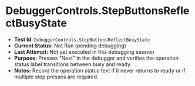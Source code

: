 # DebuggerControls.StepButtonsReflectBusyState

- **Test Id:** `DebuggerControls.StepButtonsReflectBusyState`
- **Current Status:** Not Run (pending debugging)
- **Last Attempt:** Not yet executed in this debugging session
- **Purpose:** Presses “Next” in the debugger and verifies the operation status label transitions between busy and ready.
- **Notes:** Record the operation status text if it never returns to ready or if multiple step presses are required.
